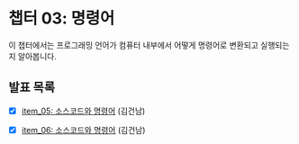 # 챕터 03: 명령어

이 챕터에서는 프로그래밍 언어가 컴퓨터 내부에서 어떻게 명령어로 변환되고 실행되는지 알아봅니다.

## 발표 목록

- [x] [item_05: 소스코드와 명령어](./03_명령어%20-%20item_05/소스코드와_명령어.md) (김건남)
- [x] [item_06: 소스코드와 명령어](./03_명령어%20-%20item_06/명령어의_구조.md) (김건남)

